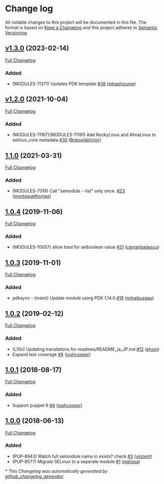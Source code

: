 # Change log

All notable changes to this project will be documented in this file. The format is based on [Keep a Changelog](http://keepachangelog.com/en/1.0.0/) and this project adheres to [Semantic Versioning](http://semver.org).

## [v1.3.0](https://github.com/puppetlabs/puppetlabs-selinux_core/tree/v1.3.0) (2023-02-14)

[Full Changelog](https://github.com/puppetlabs/puppetlabs-selinux_core/compare/v1.2.0...v1.3.0)

### Added

- \(MODULES-11371\) Updates PDK template [\#38](https://github.com/puppetlabs/puppetlabs-selinux_core/pull/38) ([mhashizume](https://github.com/mhashizume))

## [v1.2.0](https://github.com/puppetlabs/puppetlabs-selinux_core/tree/v1.2.0) (2021-10-04)

[Full Changelog](https://github.com/puppetlabs/puppetlabs-selinux_core/compare/1.1.0...v1.2.0)

### Added

- \(MODULES-11167\)\(MODULES-11191\) Add RockyLinux and AlmaLinux to selinux\_core metadata [\#30](https://github.com/puppetlabs/puppetlabs-selinux_core/pull/30) ([BobosilaVictor](https://github.com/BobosilaVictor))

## [1.1.0](https://github.com/puppetlabs/puppetlabs-selinux_core/tree/1.1.0) (2021-03-31)

[Full Changelog](https://github.com/puppetlabs/puppetlabs-selinux_core/compare/1.0.4...1.1.0)

### Added

- \(MODULES-7319\) Call "semodule --list" only once. [\#23](https://github.com/puppetlabs/puppetlabs-selinux_core/pull/23) ([montaguethomas](https://github.com/montaguethomas))

## [1.0.4](https://github.com/puppetlabs/puppetlabs-selinux_core/tree/1.0.4) (2019-11-06)

[Full Changelog](https://github.com/puppetlabs/puppetlabs-selinux_core/compare/1.0.3...1.0.4)

### Added

- \(MODULES-10057\) allow bool for selboolean value [\#21](https://github.com/puppetlabs/puppetlabs-selinux_core/pull/21) ([ciprianbadescu](https://github.com/ciprianbadescu))

## [1.0.3](https://github.com/puppetlabs/puppetlabs-selinux_core/tree/1.0.3) (2019-11-01)

[Full Changelog](https://github.com/puppetlabs/puppetlabs-selinux_core/compare/1.0.2...1.0.3)

### Added

- pdksync - \(maint\) Update module using PDK 1.14.0 [\#19](https://github.com/puppetlabs/puppetlabs-selinux_core/pull/19) ([mihaibuzgau](https://github.com/mihaibuzgau))

## [1.0.2](https://github.com/puppetlabs/puppetlabs-selinux_core/tree/1.0.2) (2019-02-12)

[Full Changelog](https://github.com/puppetlabs/puppetlabs-selinux_core/compare/1.0.1...1.0.2)

### Added

- \(L10n\) Updating translations for readmes/README\_ja\_JP.md [\#12](https://github.com/puppetlabs/puppetlabs-selinux_core/pull/12) ([ehom](https://github.com/ehom))
- Expand test coverage [\#9](https://github.com/puppetlabs/puppetlabs-selinux_core/pull/9) ([joshcooper](https://github.com/joshcooper))

## [1.0.1](https://github.com/puppetlabs/puppetlabs-selinux_core/tree/1.0.1) (2018-08-17)

[Full Changelog](https://github.com/puppetlabs/puppetlabs-selinux_core/compare/1.0.0...1.0.1)

### Added

- Support puppet 6 [\#4](https://github.com/puppetlabs/puppetlabs-selinux_core/pull/4) ([joshcooper](https://github.com/joshcooper))

## [1.0.0](https://github.com/puppetlabs/puppetlabs-selinux_core/tree/1.0.0) (2018-06-13)

[Full Changelog](https://github.com/puppetlabs/puppetlabs-selinux_core/compare/bf3171fd0b25b687d6ff1665027d81763b7d5734...1.0.0)

### Added

- \(PUP-8943\) Match full selmodule name in exists? check [\#3](https://github.com/puppetlabs/puppetlabs-selinux_core/pull/3) ([vinzent](https://github.com/vinzent))
- \(PUP-8577\) Migrate SELinux to a seperate module [\#1](https://github.com/puppetlabs/puppetlabs-selinux_core/pull/1) ([melissa](https://github.com/melissa))



\* *This Changelog was automatically generated by [github_changelog_generator](https://github.com/github-changelog-generator/github-changelog-generator)*
